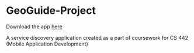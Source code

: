 # GeoGuide-Project
Download the app [here](https://drive.google.com/open?id=0B60VzQes4ka7UU55ZERJM2ltd0E)

A service discovery application created as a part of coursework for CS 442 (Mobile Application Development)

